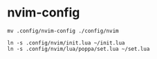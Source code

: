 # nvim-config
```git clone git@github.com:xPoppa/nvim-config.git:.config/
mv .config/nvim-config ./config/nvim

ln -s .config/nvim/init.lua ~/init.lua
ln -s .config/nvim/lua/poppa/set.lua ~/set.lua

